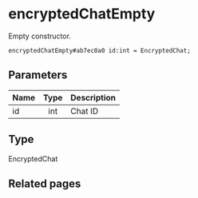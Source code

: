 # encryptedChatEmpty
Empty constructor.

```
encryptedChatEmpty#ab7ec0a0 id:int = EncryptedChat;
```

## Parameters
| Name | Type | Description |
| ---- | :----: | ----------- |
| id | int | Chat ID |


## Type
EncryptedChat

## Related pages
